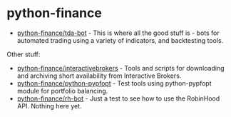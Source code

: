 # python-finance

 - [python-finance/tda-bot](https://github.com/szarkos/python-finance/tree/main/tda-bot) - This is where all the good stuff is - bots for automated trading using a variety of indicators, and backtesting tools.

Other stuff:
 - [python-finance/interactivebrokers](https://github.com/szarkos/python-finance/tree/main/interactivebrokers) - Tools and scripts for downloading and archiving short availability from Interactive Brokers.
 - [python-finance/python-pypfopt](https://github.com/szarkos/python-finance/tree/main/python-pypfopt) - Test tools using python-pypfopt module for portfolio balancing.
 - [python-finance/rh-bot](https://github.com/szarkos/python-finance/tree/main/rh-bot) - Just a test to see how to use the RobinHood API. Nothing here yet.

